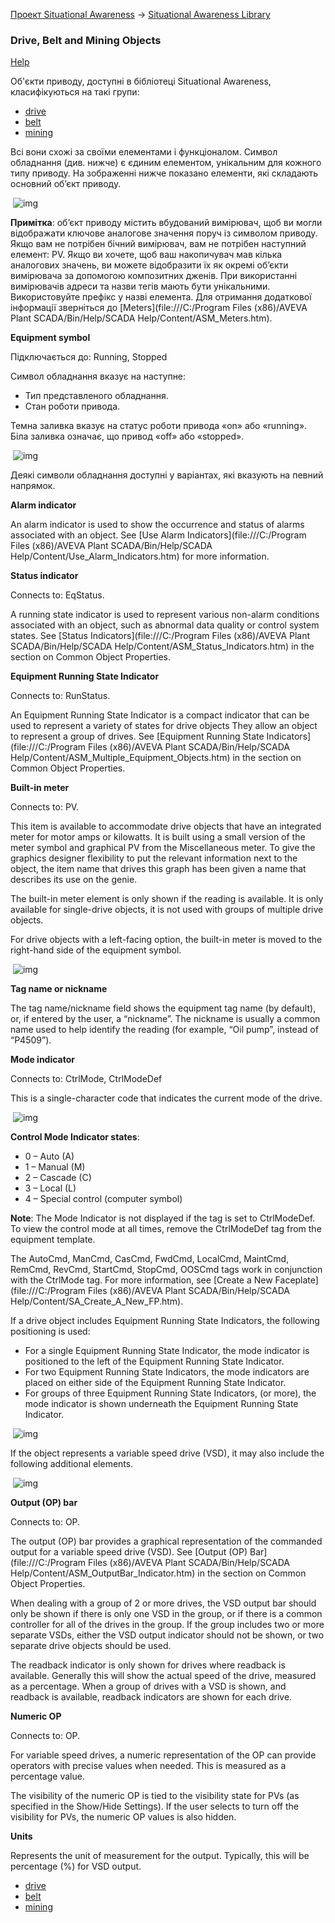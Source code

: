 [Проект Situational Awareness](../README.md) -> [Situational Awareness Library](readme.md)

### Drive, Belt and Mining Objects

[Help](file:///C:/Program%20Files%20(x86)/AVEVA%20Plant%20SCADA/Bin/Help/SCADA%20Help/Content/ASM_Drives.htm)

Об'єкти приводу, доступні в бібліотеці Situational Awareness, класифікуються на такі групи:

- [drive](drive.md)
- [belt](belt.md)
- [mining](mining.md)

Всі вони схожі за своїми елементами і функціоналом. Символ обладнання (див. нижче) є єдиним елементом, унікальним для кожного типу приводу. На зображенні нижче показано елементи, які складають основний об’єкт приводу.

​                ![img](media/Drive_Common_Elements.png)            

**Примітка**: об’єкт приводу містить вбудований вимірювач, щоб ви могли відображати ключове аналогове значення поруч із символом приводу. Якщо вам не потрібен бічний вимірювач, вам не потрібен наступний елемент: PV.
Якщо ви хочете, щоб ваш накопичувач мав кілька аналогових значень, ви можете відобразити їх як окремі об’єкти вимірювача за допомогою композитних дженів. При використанні вимірювачів адреси та назви тегів мають бути унікальними. Використовуйте префікс у назві елемента. Для отримання додаткової інформації зверніться до [Meters](file:///C:/Program Files (x86)/AVEVA Plant SCADA/Bin/Help/SCADA Help/Content/ASM_Meters.htm).

**Equipment symbol**

Підключається до: Running, Stopped

Символ обладнання вказує на наступне:

- Тип представленого обладнання.
- Стан роботи привода.

Темна заливка вказує на статус роботи привода «on» або «running». Біла заливка означає, що привод «off» або «stopped».

​                        ![img](media/Drive_Run_Status.png)                    

Деякі символи обладнання доступні у варіантах, які вказують на певний напрямок.

**Alarm indicator**

An alarm indicator is used to show the occurrence and status of alarms associated with an object. See [Use Alarm Indicators](file:///C:/Program Files (x86)/AVEVA Plant SCADA/Bin/Help/SCADA Help/Content/Use_Alarm_Indicators.htm) for more information. 

**Status indicator**

Connects to: EqStatus.

A running state indicator  is used to represent various non-alarm conditions associated with an  object, such as abnormal data quality or control system states. See [Status Indicators](file:///C:/Program Files (x86)/AVEVA Plant SCADA/Bin/Help/SCADA Help/Content/ASM_Status_Indicators.htm) in the section on Common Object Properties. 

**Equipment Running State Indicator**

Connects to: RunStatus.

An Equipment Running State  Indicator is a compact indicator that can be used to represent a variety of states for drive objects They allow an object to represent a group  of drives. See [Equipment Running State Indicators](file:///C:/Program Files (x86)/AVEVA Plant SCADA/Bin/Help/SCADA Help/Content/ASM_Multiple_Equipment_Objects.htm) in the section on Common Object Properties. 

**Built-in meter**

Connects to: PV.

This item is available to  accommodate drive objects that have an integrated meter for motor amps  or kilowatts. It is built using a small version of the meter symbol and  graphical PV from the Miscellaneous meter. To give the graphics designer flexibility to put the relevant information next to the object, the  item name that drives this graph has been given a name that describes  its use on the genie.

The built-in meter element  is only shown if the reading is available. It is only available for  single-drive objects, it is not used with groups of multiple drive  objects.

For drive objects with a left-facing option, the built-in meter is moved to the right-hand side of the equipment symbol.

​                        ![img](media/Drive_Builtin_Meter.png)                    

**Tag name or nickname**

The tag name/nickname field shows the equipment tag name (by default), or, if entered by the user, a “nickname”. The nickname is usually a common name used to help identify the reading (for example, “Oil pump”, instead of “P4509”). 

**Mode indicator**

Connects to: CtrlMode, CtrlModeDef

This is a single-character code that indicates the current mode of the drive. 

​                        ![img](media/Drives_Mode1.png)                    

**Control Mode Indicator states**:

- 0 – Auto (A)
- 1 – Manual (M)
- 2 – Cascade (C)
- 3 – Local (L)
- 4 – Special control (computer symbol)

**Note**: The Mode  Indicator is not displayed if the tag is set to CtrlModeDef. To view the control mode at all times, remove the CtrlModeDef tag from the  equipment template. 

The AutoCmd, ManCmd,  CasCmd, FwdCmd, LocalCmd, MaintCmd, RemCmd, RevCmd, StartCmd, StopCmd,  OOSCmd tags work in conjunction with the CtrlMode tag. For more  information, see [Create a New Faceplate](file:///C:/Program Files (x86)/AVEVA Plant SCADA/Bin/Help/SCADA Help/Content/SA_Create_A_New_FP.htm). 

If a drive object includes Equipment Running State Indicators, the following positioning is used: 

- For a single Equipment Running State Indicator, the mode indicator is positioned to  the left of the Equipment Running State Indicator. 
- For two  Equipment Running State Indicators, the mode indicators are placed on  either side of the Equipment Running State Indicator.
- For groups  of three Equipment Running State Indicators, (or more), the mode  indicator is shown underneath the Equipment Running State Indicator.

​                        ![img](media/Drives_Mode2.png)                    

If the object represents a variable speed drive (VSD), it may also include the following additional elements.

​                ![img](media/Drives_Common_Elements_VSD.png)            

**Output (OP) bar**

Connects to: OP.

The output (OP) bar provides a graphical representation of the commanded output for a variable speed drive (VSD). See [Output (OP) Bar](file:///C:/Program Files (x86)/AVEVA Plant SCADA/Bin/Help/SCADA Help/Content/ASM_OutputBar_Indicator.htm) in the section on Common Object Properties. 

When dealing with a group  of 2 or more drives, the VSD output bar should only be shown if there is only one VSD in the group, or if there is a common controller for all  of the drives in the group. If the group includes two or more separate  VSDs, either the VSD output indicator should not be shown, or two  separate drive objects should be used.

The readback indicator is  only shown for drives where readback is available. Generally this will  show the actual speed of the drive, measured as a percentage. When a  group of drives with a VSD is shown, and readback is available, readback indicators are shown for each drive.

**Numeric OP**

Connects to: OP.

For variable speed drives, a numeric representation of the OP can provide operators with precise  values when needed. This is measured as a percentage value. 

The visibility of the  numeric OP is tied to the visibility state for PVs (as specified in the  Show/Hide Settings). If the user selects to turn off the visibility for  PVs, the numeric OP values is also hidden. 

**Units**

Represents the unit of measurement for the output. Typically, this will be percentage (%) for VSD output. 

- [drive](drive.md)
- [belt](belt.md)
- [mining](mining.md)